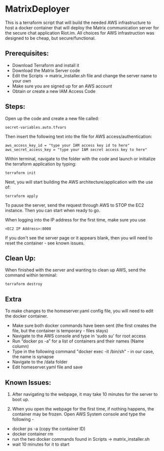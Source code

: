 # MatrixDeployer
This is a terraform script that will build the needed AWS infrastructure to host a docker container that will deploy the Matrix communication server for the secure chat application Riot.im.
All choices for AWS infrastruction was designed to be cheap, but secure/functional.

## Prerequisites:
* Download Terraform and install it
* Download the Matrix Server code
* Edit the Scripts -> matrix_installer.sh file and change the server name to your own
* Make sure you are signed up for an AWS account
* Obtain or create a new IAM Access Code
 
## Steps:
Open up the code and create a new file called: 
```
secret-variables.auto.tfvars
```

Then insert the following text into the file for AWS access/authentication:
```
aws_access_key_id = "type your IAM access key id to here"
aws_secret_access_key = "type your IAM secret access key to here"
```

Within terminal, navigate to the folder with the code and launch or initialize the terraform application by typing:
```
terraform init
```

Next, you will start building the AWS architecture/application with the use of: 
```
terraform apply
```

To pause the server, send the request through AWS to STOP the EC2 instance. Then you can start when ready to go.

When logging into the IP address for the first time, make sure you use
```
<EC2 IP Address>:8008
```

If you don't see the server page or it appears blank, then you will need to reset the container - see known issues.

## Clean Up:
When finished with the server and wanting to clean up AWS, send the command within terminal: 
```
terraform destroy
```

## Extra
To make changes to the homeserver.yaml config file, you will need to edit the docker container.
* Make sure both docker commands have been sent (the first creates the file, but the container is temporary - files stays)
* Navigate to the AWS console and type in 'sudo su' for root access
* Run “docker ps -a” for a list of containers and their names (Name column)
* Type in the following command "docker exec -it <container name> /bin/sh" - in our case, the name is synapse
* Navigate to the /data folder
* Edit homeserver.yaml file and save

## Known Issues:
1) After navigating to the webpage, it may take 10 minutes for the server to boot up.

2) When you open the webpage for the first time, if nothing happens, the container may be frozen.
Open AWS System console and type the following -
* docker ps -a    (copy the container ID)
* docker container rm <id>
* run the two docker commands found in Scripts -> matrix_installer.sh
* wait 10 minutes for it to start


